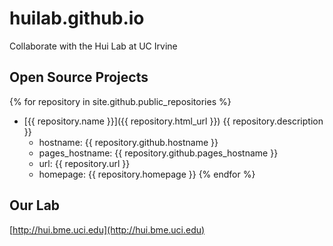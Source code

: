 # huilab.github.io
Collaborate with the Hui Lab at UC Irvine

## Open Source Projects
{% for repository in site.github.public_repositories %}
  * [{{ repository.name }}]({{ repository.html_url }}) {{ repository.description }}
    - hostname: {{ repository.github.hostname }}
    - pages_hostname: {{ repository.github.pages_hostname }}
    - url: {{ repository.url }}
    - homepage: {{ repository.homepage }}
{% endfor %}

## Our Lab
[http://hui.bme.uci.edu](http://hui.bme.uci.edu)
